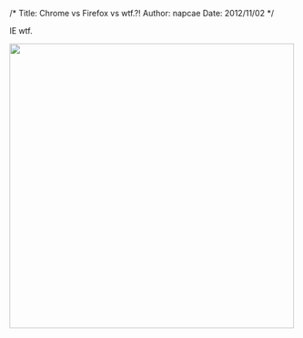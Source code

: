 /*
Title: Chrome vs Firefox vs wtf.?!
Author: napcae
Date: 2012/11/02
*/

IE wtf.

[<img src="http://napcae.files.wordpress.com/2012/11/13355584686075_f.jpg?w=300" alt="" title="13355584686075_f" width="500" class="aligncenter size-medium wp-image-606" />][1]

 [1]: http://napcae.files.wordpress.com/2012/11/13355584686075_f.jpg